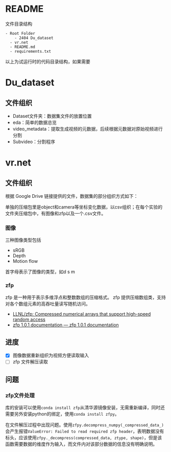 # README

文件目录结构

```
- Root Folder
	- 2404 Du_dataset
  - vr.net
  - README.md
  - requirements.txt
```

以上为试运行时的代码目录结构，如果需要

# Du_dataset

## 文件组织

- Dataset文件夹：数据集文件的放置位置
- eda：简单的数据总览
- video_metadata：提取生成视频的元数据，后续根据元数据对原始视频进行分割
- Subvideo：分割程序

# vr.net

## 文件组织

根据 Google Drive 链接提供的文件，数据集的部分组织方式如下：

单独的压缩包里是object和camera等坐标变化数据，以csv组织；在每个实验的文件夹压缩包中，有图像和zfp以及一个.csv文件。

### 图像

三种图像类型包括

- sRGB
- Depth
- Motion flow

首字母表示了图像的类型，如d s m

### zfp

 zfp 是一种用于表示多维浮点和整数数组的压缩格式。 zfp 提供压缩数组类，支持对各个数组元素的高吞吐量读写随机访问。

- [LLNL/zfp: Compressed numerical arrays that support high-speed random access](https://github.com/LLNL/zfp)
- [zfp 1.0.1 documentation — zfp 1.0.1 documentation](https://zfp.readthedocs.io/en/release1.0.1/)

## 进度

- [x] 图像数据重新组织为视频方便读取输入
- [ ] zfp 文件解压读取

## 问题

### zfp文件处理

库的安装可以使用`conda install zfp`从清华源镜像安装，无需重新编译，同时还需要另外安装python的绑定，使用`conda install zfpy`。

在文件解压过程中出现问题。使用`zfpy.decompress_numpy(_compressed_data_)`会产生报错`ValueError: Failed to read required zfp header`，表明数据没有标头，应该使用`zfpy._decompress(compressed_data, ztype, shape)`，但是该函数需要数据的维度作为输入，而文件内对该部分数据的信息没有明确说明。